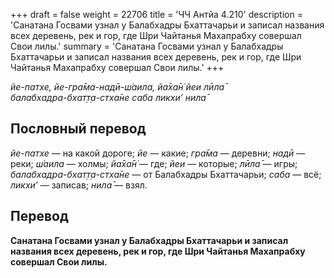 +++
draft = false
weight = 22706
title = 'ЧЧ Антйа 4.210'
description = 'Санатана Госвами узнал у Балабхадры Бхаттачарьи и записал названия всех деревень, рек и гор, где Шри Чайтанья Махапрабху совершал Свои лилы.'
summary = 'Санатана Госвами узнал у Балабхадры Бхаттачарьи и записал названия всех деревень, рек и гор, где Шри Чайтанья Махапрабху совершал Свои лилы.'
+++

_йе-патхе, йе-гра̄ма-надӣ-ш́аила, йа̄ха̄н̇ йеи лӣла̄  
балабхадра-бхат̣т̣а-стха̄не саба ликхи’ нила̄_

## Пословный перевод

_йе_\-_патхе_ — на какой дороге; _йе_ — какие; _гра̄ма_ — деревни; _надӣ_ — реки; _ш́аила_ — холмы; _йа̄ха̄н̇_ — где; _йеи_ — которые; _лӣла̄_ — игры; _балабхадра_\-_бхат̣т̣а_\-_стха̄не_ — от Балабхадры Бхаттачарьи; _саба_ — всё; _ликхи’_ — записав; _нила̄_ — взял.

## Перевод

**Санатана Госвами узнал у Балабхадры Бхаттачарьи и записал названия всех деревень, рек и гор, где Шри Чайтанья Махапрабху совершал Свои лилы.**
